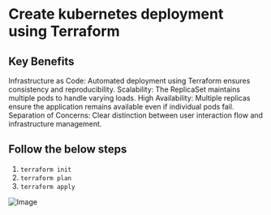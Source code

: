 # Create kubernetes deployment using Terraform
## Key Benefits

Infrastructure as Code: Automated deployment using Terraform ensures consistency and reproducibility.
Scalability: The ReplicaSet maintains multiple pods to handle varying loads.
High Availability: Multiple replicas ensure the application remains available even if individual pods fail.
Separation of Concerns: Clear distinction between user interaction flow and infrastructure management.

## Follow the below steps
1. `terraform init`
2. `terraform plan`
3. `terraform apply`



![Image](https://github.com/user-attachments/assets/552ae7d8-6ae4-480a-ac93-85ae9c12497d)
